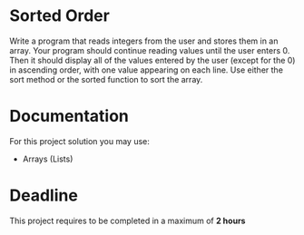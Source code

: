 # Sorted Order

Write a program that reads integers from the user and stores them in an array. 
Your program should continue reading values until the user enters 0. 
Then it should display all of the values entered by the user (except for the 0) in ascending order, with one value appearing on each line. 
Use either the sort method or the sorted function to sort the array.

# Documentation

For this project solution you may use:

- Arrays (Lists)

# Deadline

This project requires to be completed in a maximum of **2 hours**
